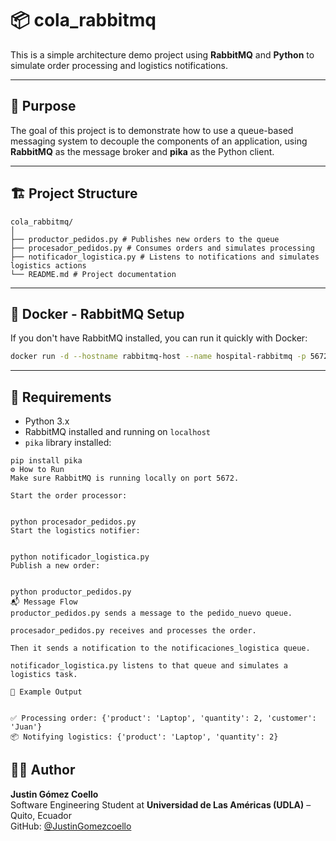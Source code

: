 # 📦 cola_rabbitmq

This is a simple architecture demo project using **RabbitMQ** and **Python** to simulate order processing and logistics notifications.

---

## 🧠 Purpose

The goal of this project is to demonstrate how to use a queue-based messaging system to decouple the components of an application, using **RabbitMQ** as the message broker and **pika** as the Python client.

---

## 🏗️ Project Structure
```
cola_rabbitmq/
│
├── productor_pedidos.py # Publishes new orders to the queue
├── procesador_pedidos.py # Consumes orders and simulates processing
├── notificador_logistica.py # Listens to notifications and simulates logistics actions
└── README.md # Project documentation
```


---
## 🐳 Docker - RabbitMQ Setup

If you don't have RabbitMQ installed, you can run it quickly with Docker:

```bash
docker run -d --hostname rabbitmq-host --name hospital-rabbitmq -p 5672:5672 -p 15672:15672 -e RABBITMQ_DEFAULT_USER=guest -e RABBITMQ_DEFAULT_PASS=guest rabbitmq:3-management
```
---
## 🚀 Requirements

- Python 3.x
- RabbitMQ installed and running on `localhost`
- `pika` library installed:

```
pip install pika
⚙️ How to Run
Make sure RabbitMQ is running locally on port 5672.

Start the order processor:


python procesador_pedidos.py
Start the logistics notifier:


python notificador_logistica.py
Publish a new order:


python productor_pedidos.py
📬 Message Flow
productor_pedidos.py sends a message to the pedido_nuevo queue.

procesador_pedidos.py receives and processes the order.

Then it sends a notification to the notificaciones_logistica queue.

notificador_logistica.py listens to that queue and simulates a logistics task.

📸 Example Output


✅ Processing order: {'product': 'Laptop', 'quantity': 2, 'customer': 'Juan'}
📦 Notifying logistics: {'product': 'Laptop', 'quantity': 2}

```
## 🧑‍💻 Author

**Justin Gómez Coello**  
Software Engineering Student at **Universidad de Las Américas (UDLA)** – Quito, Ecuador  
GitHub: [@JustinGomezcoello](https://github.com/JustinGomezcoello)


